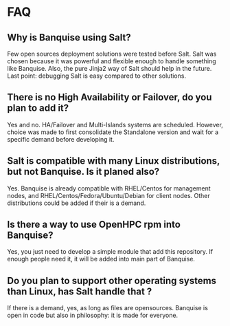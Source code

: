 # FAQ

## Why is Banquise using Salt?

Few open sources deployment solutions were tested before Salt. Salt was chosen because it was powerful and flexible enough to handle something like Banquise. Also, the pure Jinja2 way of Salt should help in the future.
Last point: debugging Salt is easy compared to other solutions.

## There is no High Availability or Failover, do you plan to add it?

Yes and no. HA/Failover and Multi-Islands systems are scheduled. However, choice was made to first consolidate the Standalone version and wait for a specific demand before developing it.

## Salt is compatible with many Linux distributions, but not Banquise. Is it planed also?

Yes. Banquise is already compatible with RHEL/Centos for management nodes, and RHEL/Centos/Fedora/Ubuntu/Debian for client nodes. Other distributions could be added if their is a demand.

## Is there a way to use OpenHPC rpm into Banquise?

Yes, you just need to develop a simple module that add this repository. If enough people need it, it will be added into main part of Banquise.

## Do you plan to support other operating systems than Linux, has Salt handle that ?

If there is a demand, yes, as long as files are opensources. Banquise is open in code but also in philosophy: it is made for everyone.

